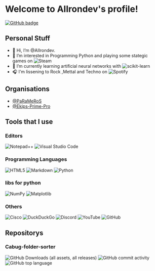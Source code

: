 # Welcome to AIIrondev's profile!
<p>
  <a href="https://github.com/AIIrondev?tab=followers">
    <img src="https://img.shields.io/github/followers/AIIrondev?label=Followers&logo=GitHub&style=for-the-badge" alt="GitHub badge" />
  </a>
</p>

## Personal Stuff

- 👋 Hi, I’m @AIIrondev.
- 👀 I’m interested in Programming Python and playing some stategic games on ![Steam](https://img.shields.io/badge/steam-%23000000.svg?style=for-the-badge&logo=steam&logoColor=white)
- 🌱 I’m currently learning artificial neural networks with ![scikit-learn](https://img.shields.io/badge/scikit--learn-%23F7931E.svg?style=for-the-badge&logo=scikit-learn&logoColor=white)
- 🎧 I'm lissening to Rock ,Mettal and Techno on ![Spotify](https://img.shields.io/badge/Spotify-1ED760?style=for-the-badge&logo=spotify&logoColor=white)

## Organisations

- [@PaRaMeRoS](https://github.com/PaRaMeRoS)
- [@Ekips-Prime-Pro](https://github.com/Ekips-Prime-Pro)

## Tools that I use

### Editors

![Notepad++](https://img.shields.io/badge/Notepad++-90E59A.svg?style=for-the-badge&logo=notepad%2b%2b&logoColor=black)
![Visual Studio Code](https://img.shields.io/badge/Visual%20Studio%20Code-0078d7.svg?style=for-the-badge&logo=visual-studio-code&logoColor=white)

### Programming Languages

![HTML5](https://img.shields.io/badge/html5-%23E34F26.svg?style=for-the-badge&logo=html5&logoColor=white)
![Markdown](https://img.shields.io/badge/markdown-%23000000.svg?style=for-the-badge&logo=markdown&logoColor=white)
![Python](https://img.shields.io/badge/python-3670A0?style=for-the-badge&logo=python&logoColor=ffdd54)

### libs for python

![NumPy](https://img.shields.io/badge/numpy-%23013243.svg?style=for-the-badge&logo=numpy&logoColor=white)
![Matplotlib](https://img.shields.io/badge/Matplotlib-%23ffffff.svg?style=for-the-badge&logo=Matplotlib&logoColor=black)

### Others

![Cisco](https://img.shields.io/badge/cisco-%23049fd9.svg?style=for-the-badge&logo=cisco&logoColor=black)
![DuckDuckGo](https://img.shields.io/badge/DuckDuckGo-DE5833?style=for-the-badge&logo=DuckDuckGo&logoColor=white)
![Discord](https://img.shields.io/badge/Discord-%235865F2.svg?style=for-the-badge&logo=discord&logoColor=white)
![YouTube](https://img.shields.io/badge/YouTube-%23FF0000.svg?style=for-the-badge&logo=YouTube&logoColor=white)
![GitHub](https://img.shields.io/badge/github-%23121011.svg?style=for-the-badge&logo=github&logoColor=white)

## Repositorys

### Cabug-folder-sorter

<p>
  <a>
    <img alt="GitHub Downloads (all assets, all releases)" src="https://img.shields.io/github/downloads/AIIrondev/Cabug-folder-sorter/total?label=GitHub Downloads&logo=GitHub&style=for-the-badge">
  </a>
  <a>
    <img alt="GitHub commit activity" src="https://img.shields.io/github/commit-activity/t/AIIrondev/Cabug-folder-sorter?logo=GitHub&style=for-the-badge">
  </a>
  <a>
  <img alt="GitHub top language" src="https://img.shields.io/github/languages/top/Aiirondev/Cabug-folder-sorter?style=for-the-badge&logo=python">
  </a>
</p>


